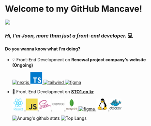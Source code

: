<h1>Welcome to my GitHub Mancave!</h1>
<p>
  <img src="https://lh3.googleusercontent.com/fife/AK0iWDyDWjO_-MPPPEZXaWpeWBO5LycJhmxqQozJ9DpSpokLRLWqhD3NwMa34rC7bL5DWjCzyYvNMC3Cy5kwY3UhO3kUn7NqfEunHnOPEaDy69IqKIWl2v0XueyqJx7pONy-R0vNbdUzeiesuEzfJnuvUe-r-4NZtAASicSiF-8N0l6XHHIY95XV1mfD82w-rGxPQG9Sq2APmBmXo9O7_9o--UijCtZ_jvZvS_xDUde_-rgWGSFlLJfgSRFhVejVuqwHF3PBSk2NTgLsX5OufCdaFd5NLkMc6er6S6-ZzrKQVNqAelzuB3rLUKQTjaAnktH_meTpe8SXiBekRnJhefB4cXIH9HRB2yLyJaTRtE-sGRDZvpuatVntsKA2zAhN-Dkz2WM8-ZlAR8xo2EISOzCxo5T4yJCr-eJOFPayQ5Rf2sRsSjcC9cBqw3NEacygDsxkVQwx4cLMNegEvUbOIApES1HE5TL0chPuA5fqU10EfJ6sUy12Ej-bTJ2smgQatok8mbOTuWCSzvyU3nLC0w3jxSWxdHNCfD7NVysBWQ7vjeaaErgKhTGPbJJlAUmCdj-T7r7DYywaDIqPhGWw_K88AOo9UB3NKE9bDcuI1VOpoJiww_pMZNKGJ4w2KJOkYduZLPoW_xN6tJh2OqUeAT5D2vY7bGJzutwtMvZHC45NDoWBkvo5eC3xBf3DmOzRJRtjGwOhKBjpEVg5p8jHGw-mlyG_0kGjLDB43ujyGQBeMCRAJv9ssxr3TjmDHWXjuv6aN38x8PpBT-88_VY-xdYembUC7F_LqVkLkktUyvbswWnAx5jlHmRfdhX-0ZSggbF5CoH1PMlZm9S7NaJWNyIA9MsdCsp5bH2p30WrGPqTzOOPCCbyGET_YmpV2vl7SMOA8La88qYwKFrKFPqJF2LY_bT7mfKVkHinehPDRD-2byGTmjHg3ZXUP75KX2i3m6Fw6MhW0usL0gV_MD7nWkUqu-b7bhmV-nkv2BMJLs-oXL3GAeWMxWjLw7wwlEl2TmspFbUb7saeQTaz8d8ETvOnGcOFBBIxwgDdva25-RKq8O9Dss-1Gukg9BYlOvtfL0RjCtsK3st79i_EpdlFACpEiiyyYp_g28wLwG5L7Ajek7OQd4rWMO7q1dnO8BgiZgZLRdmLm1S33zdY2r1PY9qtYPq1qOMH04exSOnmNIauifiW6LcuWaSmyJfYNqGF8N4-9FARJHuSTzb0XWojvXfb8XO2nPvkdQfAfQkUP1CiKapHWCV2PrK3VdgYYkka4fvjdKOnWZLLayEzryafa6lsuR-0FzcD3OTYvhoZfWGpUc4RA75suXybkuBNmLJt19TMesGtMxM39SlMAoxilNuRiMo9u3kaKTY1XnZ_DT9KsNGPhOLcC8Ryt7MqxwSI0K7hmDYPeyW0l3Pf7ydXEUZNFT7YOgB1CTTCfZtrtRpJWuw-3kqTjz-1LsC3FuHRVFHyL4coCCxVXSV_LOdlREJ7ymlVKcI8wPpEL71J7izfSoIDYMxd6k-GgTwEls3a1VgOs95N1fV6SXU=w2560-h1291" width="160px" />
    <h3>
      <em>Hi, I'm Joon, more than just a front-end developer.</em> 💻
    </h3>
    <h4>Do you wanna know what I'm doing?</h4>

- 💡 Front-End Development on **Renewal project company's website (Ongoing)**
    <p> <a href="https://nextjs.org/" target="_blank" rel="noreferrer"> <img src="https://cdn.worldvectorlogo.com/logos/nextjs-2.svg" alt="nextjs" width="40" height="40"/> </a> <a href="https://www.typescriptlang.org/" target="_blank" rel="noreferrer"> <img src="https://raw.githubusercontent.com/devicons/devicon/master/icons/typescript/typescript-original.svg" alt="typescript" width="40" height="40"/> </a> <a href="https://tailwindcss.com/" target="_blank" rel="noreferrer"> <img src="https://www.vectorlogo.zone/logos/tailwindcss/tailwindcss-icon.svg" alt="tailwind" width="40" height="40"/> </a>  <a href="https://www.figma.com/" target="_blank" rel="noreferrer"> <img src="https://www.vectorlogo.zone/logos/figma/figma-icon.svg" alt="figma" width="40" height="40"/> </a> </p>
- 📱 Front-End Development on **[STO1.co.kr](https://www.sto1.co.kr/)**
    <p> <a href="https://reactjs.org/" target="_blank" rel="noreferrer"> <img src="https://raw.githubusercontent.com/devicons/devicon/master/icons/react/react-original-wordmark.svg" alt="react" width="40" height="40"/> </a>  <a href="https://developer.mozilla.org/en-US/docs/Web/JavaScript" target="_blank" rel="noreferrer"> <img src="https://raw.githubusercontent.com/devicons/devicon/master/icons/javascript/javascript-original.svg" alt="javascript" width="40" height="40"/> </a>  <a href="https://sass-lang.com" target="_blank" rel="noreferrer"> <img src="https://raw.githubusercontent.com/devicons/devicon/master/icons/sass/sass-original.svg" alt="sass" width="40" height="40"/> </a>  <a href="https://expressjs.com" target="_blank" rel="noreferrer"> <img src="https://raw.githubusercontent.com/devicons/devicon/master/icons/express/express-original-wordmark.svg" alt="express" width="40" height="40"/> <a href="https://www.mongodb.com/" target="_blank" rel="noreferrer"> <img src="https://raw.githubusercontent.com/devicons/devicon/master/icons/mongodb/mongodb-original-wordmark.svg" alt="mongodb" width="40" height="40"/> </a>  <a href="https://www.figma.com/" target="_blank" rel="noreferrer"> <img src="https://www.vectorlogo.zone/logos/figma/figma-icon.svg" alt="figma" width="40" height="40"/> </a>  <a href="https://www.linux.org/" target="_blank" rel="noreferrer"> <img src="https://raw.githubusercontent.com/devicons/devicon/master/icons/linux/linux-original.svg" alt="linux" width="40" height="40"/> </a>  <a href="https://www.docker.com/" target="_blank" rel="noreferrer"> <img src="https://raw.githubusercontent.com/devicons/devicon/master/icons/docker/docker-original-wordmark.svg" alt="docker" width="40" height="40"/> </a> </p>

    ![Anurag's github stats](https://github-readme-stats.vercel.app/api?username=joonpark4&show_icons=true&theme=tokyonight)
    ![Top Langs](https://github-readme-stats.vercel.app/api/top-langs/?username=joonpark4&layout=compact&theme=tokyonight)
</p>
<p>
</p>
<!-- <h3>I'm a complete web solution provider. I have extensive experience in planning web services, creating comprehensive documentation, and managing numerous projects. In addition to that, I'm skilled in web design using Figma and enjoy crafting layouts with Semantic Tags.</h3>
<h3>I have a broad range of technical skills. I have completed over 10 projects using React and more than 3 projects using Next.js with App router. I introduced Test-Driven Development (TDD) and TypeScript to my current company. With regards to back-end development, I prefer using Node.js Express, but I'm also familiar with Firebase's serverless technology.<h4>
<h3>I'm particularly fond of using MongoDB with Docker images for my project databases. While I have experience using Firebase's Cloud Firestore and Oracle, MySQL, I must admit they didn't provide the best developer experience for me. In the past, I've deployed my web projects using GitHub Pages and AWS S3, EC2. However, recently, I've been really enjoying using Vercel for deployment.</h3> -->

<!--
**Joonpark4/Joonpark4** is a ✨ _special_ ✨ repository because its `README.md` (this file) appears on your GitHub profile.

Here are some ideas to get you started:

- 🔭 I’m currently working on ...
- 🌱 I’m currently learning ...
- 👯 I’m looking to collaborate on ...
- 🤔 I’m looking for help with ...
- 💬 Ask me about ...
- 📫 How to reach me: ...
- 😄 Pronouns: ...
- ⚡ Fun fact: ...
-->
